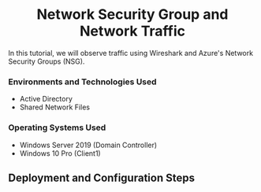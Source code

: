 <h1 align="center">Network Security Group and Network Traffic</h1>

In this tutorial, we will observe traffic using Wireshark and Azure's Network Security Groups (NSG).

<h3>Environments and Technologies Used</h3>

- Active Directory
- Shared Network Files

<h3>Operating Systems Used</h3>

- Windows Server 2019 (Domain Controller)
- Windows 10 Pro (Client1)


<h2>Deployment and Configuration Steps</h2>
